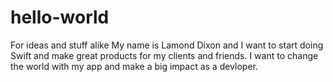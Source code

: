 # hello-world
For ideas and stuff alike
My name is Lamond Dixon and I want to start doing Swift and make great products for my clients and friends.
I want to change the world with my app and make a big impact as a devloper.
